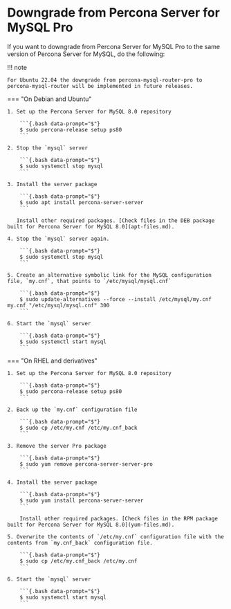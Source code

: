 # Downgrade from Percona Server for MySQL Pro

If you want to downgrade from Percona Server for MySQL Pro to the same version of Percona Server for MySQL, do the following:

!!! note

    For Ubuntu 22.04 the downgrade from percona-mysql-router-pro to percona-mysql-router will be implemented in future releases.

=== "On Debian and Ubuntu"

    1. Set up the Percona Server for MySQL 8.0 repository
    
        ```{.bash data-prompt="$"}
        $ sudo percona-release setup ps80
        ```

    2. Stop the `mysql` server
       
        ```{.bash data-prompt="$"}
        $ sudo systemctl stop mysql
        ```

    3. Install the server package

        ```{.bash data-prompt="$"}
        $ sudo apt install percona-server-server
        ```

       Install other required packages. [Check files in the DEB package built for Percona Server for MySQL 8.0](apt-files.md).

    4. Stop the `mysql` server again.
       
        ```{.bash data-prompt="$"}
        $ sudo systemctl stop mysql
        ```

    5. Create an alternative symbolic link for the MySQL configuration file, `my.cnf`, that points to `/etc/mysql/mysql.cnf`

        ```{.bash data-prompt="$"}
        $ sudo update-alternatives --force --install /etc/mysql/my.cnf my.cnf "/etc/mysql/mysql.cnf" 300
        ```

    6. Start the `mysql` server

        ```{.bash data-prompt="$"}
        $ sudo systemctl start mysql
        ```

=== "On RHEL and derivatives"

    1. Set up the Percona Server for MySQL 8.0 repository
    
        ```{.bash data-prompt="$"}
        $ sudo percona-release setup ps80
        ```

    2. Back up the `my.cnf` configuration file 

        ```{.bash data-prompt="$"}
        $ sudo cp /etc/my.cnf /etc/my.cnf_back
        ```

    3. Remove the server Pro package

        ```{.bash data-prompt="$"}
        $ sudo yum remove percona-server-server-pro
        ```

    4. Install the server package

        ```{.bash data-prompt="$"}
        $ sudo yum install percona-server-server
        ```
    
        Install other required packages. [Check files in the RPM package built for Percona Server for MySQL 8.0](yum-files.md).

    5. Overwrite the contents of `/etc/my.cnf` configuration file with the contents from `my.cnf_back` configuration file.

        ```{.bash data-prompt="$"}
        $ sudo cp /etc/my.cnf_back /etc/my.cnf
        ```

    6. Start the `mysql` server

        ```{.bash data-prompt="$"}
        $ sudo systemctl start mysql
        ```

